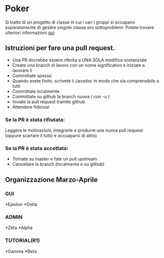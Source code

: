# Poker

Si tratta di un progetto di classe in cui i vari i gruppi si occupano *separatamente* di gestire singole classe e/o sottoproblemi. Potete trovare ulteriori informazioni [qui](https://4binfo18.github.io/Poker/ "Sito di Github Pages")

## Istruzioni per fare una pull request.

- Una PR dovrebbe essere riferita a UNA SOLA modifica sostanziale
- Create una branch di lavoro con un nome significativo e iniziate a lavorare lì
- Committate spesso
- Quando avete finito, scrivete il Javadoc in modo che sia comprensibile a tutti
- Committate localmente
- Committate su github la branch nuova ( con -u )
- Inviate la pull request tramite github 
- Attendere fidiciosi

### Se la PR è stata rifiutata:
Leggere le motivazioni, integrarle e produrre una nuova pull request (oppure scartare il tutto e occuaparsi di altro)

### Se la PR è stata accettata:
- Tornate su master e fate un pull upstream
- Cancellare la branch (localmente e su github)


## Organizzazione Marzo-Aprile
### GUI 
*Epsilon
*Delta

### ADMIN
*Zeta
*Alpha

### TUTORIAL(R1)
*Gamma
*Beta
